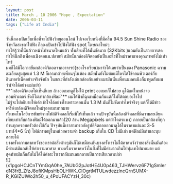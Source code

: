 ```yaml
---
layout: post
title: March , 10 2006 "Hope , Expectation"
date: 2006-03-11
tags: ["Life at India"]
---
```


<div id="msgcns!1CF2EC57E79217F6!1122" class="bvMsg"><div>วันนี้ลองเปิดเว็บเพื่อที่จะไปฟังวิทยุออนไลน์ ไปเจอเว็บหนึงที่มีคลื่น 94.5 Sun Shine Radio ของจังหวัดสงขลาให้ฟัง ก็ลองเปิดเข้าไปฟังได้ฟัง spot โฆษณาใหม่ๆ</div>  
<div> </div>  
<div>ทำให้รู้ว่าที่นั่นก้าวหน้าไปขนาดไหนแล้ว ทั้งเสียงที่ได้นั้นชัดมาก (32Kbits )แถมยังเป็นรายการสด</div>  
<div> </div>  
<div>ทำให้นึกถึงเพื่อคนนึงตอนม.ปลายที่ สมัยนั้นกล้องดิจิตอลยังเป็นอะไรที่ใหม่ราคาแพงคุณภาพยังไม่เท่าไหร่<!--more--> </div>  
<div>ผมก็ได้มีโอกาสยืมกล้องดิจิตอลจากอาจารย์(ของโรงเรียน)มาจำได้เลยว่าเป็นของ Panasonic ความละเอียดสูงสุดแค่ 1.3 M ก็เอามาถ่ายเพื่อนๆในห้อง  
สมัยนั้นยังไม่ค่อยมีใครได้ใช่คอมพิวเตอร์กับอินเทอร์เน็ตอย่างจริงจังนัก  ในขณะที่กำลังเล่นกล้องกันอย่างเมามันนั้นเพื่อนผมคนนึงก็มาพูดกับผมว่า(จำได้อย่างแม่นยำ)</div>  
<div>**"กล้องดิจิตอลไม่เห็นดีเลย ล้างออกมาดูก็ไม่ได้ print ออกมาก็ไม่สวย ดูได้แต่ในหน้าจอคอมพิวเตอร์  ชัดก็ไม่เท่ากล้องฟิลม์"** ผมได้ฟังก็ฉุนเหมือนกันแต่ก็ไม่ได้ตอบอะไรไป</div>  
<div>  
ไม่รู้จะไปอธิบายให้เค้าเข้าใจได้อย่างไรเพราะตอนนั้น 1.3 M มันก็ไม่ชัดเท่าไหร่จริงๆ แต่ก็ได้มีข่าวเครือ่งกล้องดิจิตอลใหม่ๆออกมามากมาย</div>  
<div>  
ทั้งเทคโนโลยีการพิมพ์จากไฟล์ดิจิตอลก็เริ่มมีให้เห็นแล้ว  
จนปัจจุบันนี้กล้องดิจิตอลที่มีความละเอียดเทียบเท่ากับกล้องฟิลม์ได้ออกมาแล้ว(20 ล้าน Megapixels แต่ว่าโคตรแพง)   
กลายเป็นกล้องที่ทุกบ้านทุกครอบครัวต้องใช้กัน  
ปัจจุบันนี้เราสามารถอัดรูปดิจิตอลออกมาดูได้ในราคาแผ่นละ 3-5 บาท(4*6 นิ้ว)  
ไฟล์ภาพอยู่ในหน่วยความจำ backup เก็บใน CD ไม่มีเก่า แต่ฟิลม์มีเก่าและบุบสลายได้ </div>  
<div>บางครั้งความคาดหวังของเราต่อสิ่งต่างๆมันก็ไม่เหมือนกันบางครั้งเราไม่ได้คาดหวังว่าของสิ่งนั้นมันต้องมีค่าแต่มันกลับให้ค่าเรามหาศาล  
บางครั้งเราคาดหวังในสิ่งที่ไม่มีค่ามากเกินไปทุ่มเทไปมากมาย แต่สุดท้ายมันก็กลับไม่ได้ให้ค่าอะไรเรากลับมาเลยกลายเป็นการเสียเวลาเปล่า</div>  
<div>![](x1pgoHCJCnTYmGqA0he_7AUbG2pJotHE4U0p463_TJHWervz6F71gSmlerdN3frB_ZfzJ8ofiKMpsHbOLHWK_ClOgrtMTULwdezzlncQrnSUMX-R_KGIZUIWo2h50_u_4PoUFACYzH_30c)</div></div>